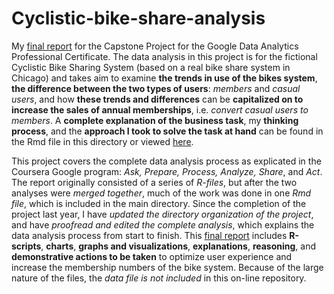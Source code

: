 # Cyclistic-bike-share-analysis

My [final report](https://rj-pal.github.io/Cyclistic-bike-share-analysis/) for the Capstone Project for the Google Data Analytics Professional Certificate. The data analysis in this project is for the fictional Cyclistic Bike Sharing System (based on a real bike share system in Chicago) and takes aim to examine **the trends in use of the bikes system**,  **the difference between the two types of users**: *members* and *casual users*, and how **these trends and differences** can be **capitalized on to increase the sales of annual memberships**, i.e. *convert casual users to members*. A **complete explanation of the business task**, my **thinking process**, and the **approach I took to solve the task at hand** can be found in the Rmd file in this directory or viewed [here](https://rj-pal.github.io/Cyclistic-bike-share-analysis/). 

This project covers the complete data analysis process as explicated in the Coursera Google program: *Ask, Prepare, Process, Analyze, Share*, and *Act*. The report originally consisted of a series of *R-files*, but after the two analyses were *merged together*, much of the work was done in one *Rmd file*, which is included in the main directory. Since the completion of the project last year, I have *updated the directory organization of the project*, and have *proofread and edited the complete analysis*, which explains the data analysis process from start to finish. This [final report](https://rj-pal.github.io/Cyclistic-bike-share-analysis/) includes **R-scripts**, **charts**, **graphs and visualizations**, **explanations**, **reasoning**, and **demonstrative actions to be taken** to optimize user experience and increase the membership numbers of the bike system. Because of the large nature of the files, the *data file is not included* in this on-line repository.
